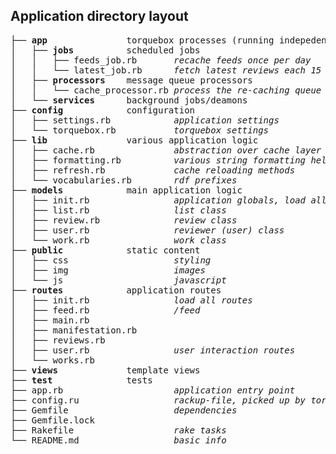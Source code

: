 ## Application directory layout
<pre>
├── <b>app</b>               torquebox processes (running indepedently)
│   ├── <b>jobs</b>          scheduled jobs
│   │   ├── feeds_job.rb       <em>recache feeds once per day</em>
│   │   └── latest_job.rb      <em>fetch latest reviews each 15 min</em>
│   ├── <b>processors</b>    message queue processors
│   │   └── cache_processor.rb <em>process the re-caching queue</em>
│   └── <b>services</b>      background jobs/deamons
├── <b>config</b>            configuration
│   ├── settings.rb            <em>application settings</em>
│   └── torquebox.rb           <em>torquebox settings</em>
├── <b>lib</b>               various application logic
│   ├── cache.rb               <em>abstraction over cache layer</em>
│   ├── formatting.rb          <em>various string formatting helpers</em>
│   ├── refresh.rb             <em>cache reloading methods</em>
│   └── vocabularies.rb        <em>rdf prefixes</em>
├── <b>models</b>            main application logic
│   ├── init.rb                <em>application globals, load all models</em>
│   ├── list.rb                <em>list class</em>
│   ├── review.rb              <em>review class</em>
│   ├── user.rb                <em>reviewer (user) class</em>
│   └── work.rb                <em>work class</em>
├── <b>public</b>            static content
│   ├── css                    <em>styling</em>
│   ├── img                    <em>images</em>
│   └── js                     <em>javascript</em>
├── <b>routes</b>            application routes
│   ├── init.rb                <em>load all routes</em>
│   ├── feed.rb                <em>/feed</em>
│   ├── main.rb
│   ├── manifestation.rb
│   ├── reviews.rb
│   ├── user.rb                <em>user interaction routes</em>
│   └── works.rb
├── <b>views</b>             template views
├── <b>test</b>              tests
├── app.rb                     <em>application entry point</em>
├── config.ru                  <em>rackup-file, picked up by torquebox server</em>
├── Gemfile                    <em>dependencies</em>
├── Gemfile.lock
├── Rakefile                   <em>rake tasks</em>
└── README.md                  <em>basic info</em>
</pre>
